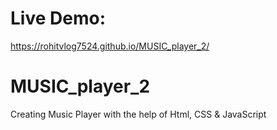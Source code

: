 # Live Demo:
https://rohitvlog7524.github.io/MUSIC_player_2/

# MUSIC_player_2
Creating Music Player with the help of Html, CSS &amp; JavaScript 
